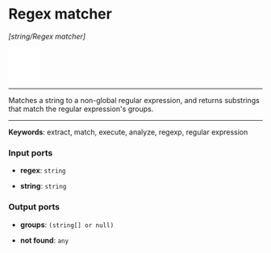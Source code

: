 # Regex matcher

_[string/Regex matcher]_

![icon](</assets/icons/802b6352-2279-4681-84b8-6558e185fd36.png>)

---

Matches a string to a non-global regular expression, and returns substrings that match the regular expression's groups.<br>

---

__Keywords__: extract, match, execute, analyze, regexp, regular expression

### Input ports

* __regex__: ` string `


* __string__: ` string `

### Output ports

* __groups__: ` (string[] or null) `


* __not found__: ` any `

